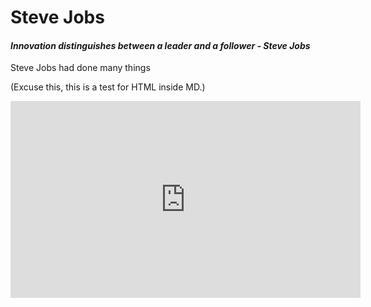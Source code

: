 # Steve Jobs
#### *Innovation distinguishes between a leader and a follower - Steve Jobs*
Steve Jobs had done many things






(Excuse this, this is a test for HTML inside MD.)
<iframe width="560" height="315" src="https://www.youtube.com/embed/2zfqw8nhUwA" title="YouTube video player" frameborder="0" allow="accelerometer; autoplay; clipboard-write; encrypted-media; gyroscope; picture-in-picture" allowfullscreen></iframe>
